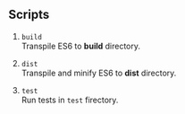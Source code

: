 ## Scripts

1. `build`    
Transpile ES6 to **build** directory.    

2. `dist`    
Transpile and minify ES6 to **dist** directory.    

3. `test`    
Run tests in `test` firectory.    
